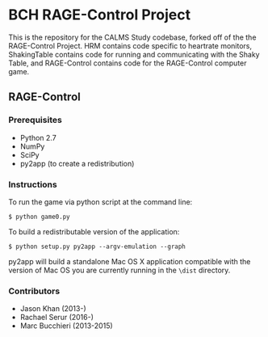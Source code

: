 BCH RAGE-Control Project
========================

This is the repository for the CALMS Study codebase, forked off of the the RAGE-Control Project. HRM contains code specific to heartrate monitors, ShakingTable contains code for running and communicating with the Shaky Table, and RAGE-Control contains code for the RAGE-Control computer game.

## RAGE-Control

### Prerequisites

- Python 2.7
- NumPy
- SciPy
- py2app (to create a redistribution)

### Instructions

To run the game via python script at the command line:
```
$ python game0.py
```

To build a redistributable version of the application:
```
$ python setup.py py2app --argv-emulation --graph
```
py2app will build a standalone Mac OS X application compatible with the version of Mac OS you are currently running in the `\dist` directory.

### Contributors
- Jason Khan (2013-)
- Rachael Serur (2016-)
- Marc Bucchieri (2013-2015)